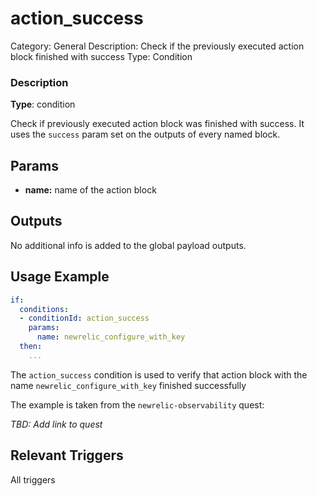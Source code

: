 # action_success

Category: General
Description: Check if the previously executed action block finished with success
Type: Condition

### Description

**Type**: condition

Check if previously executed action block was finished with success. It uses the `success` param set on the outputs of every named block.

## Params

- **name:** name of the action block

## Outputs

No additional info is added to the global payload outputs.

## Usage Example

```yaml
if:
  conditions:
  - conditionId: action_success
    params:
      name: newrelic_configure_with_key
  then: 
    ...
```

The `action_success` condition is used to verify that action block with the name `newrelic_configure_with_key` finished successfully

The example is taken from the `newrelic-observability` quest:

*TBD: Add link to quest*

## Relevant Triggers

All triggers
